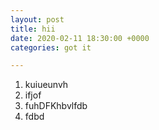 ```yaml
---
layout: post
title: hii
date: 2020-02-11 18:30:00 +0000
categories: got it

---
```

1. kuiueunvh
2. ifjof
3. fuhDFKhbvlfdb
4. fdbd